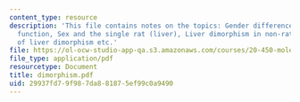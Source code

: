 ```yaml
---
content_type: resource
description: 'This file contains notes on the topics: Gender differences in hepatic
  function, Sex and the single rat (liver), Liver dimorphism in non-rats, Mechanisms
  of liver dimorphism etc.'
file: https://ol-ocw-studio-app-qa.s3.amazonaws.com/courses/20-450-molecular-and-cellular-pathophysiology-be-450-spring-2005/29937fd79f987da881875ef99c0a9490_dimorphism.pdf
file_type: application/pdf
resourcetype: Document
title: dimorphism.pdf
uid: 29937fd7-9f98-7da8-8187-5ef99c0a9490
---
```

